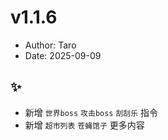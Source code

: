 # v1.1.6

- Author: Taro
- Date: 2025-09-09

## ✨

- 新增 `世界boss` `攻击boss` `刮刮乐` 指令
- 新增 `超市列表` `苍蝇馆子` 更多内容
